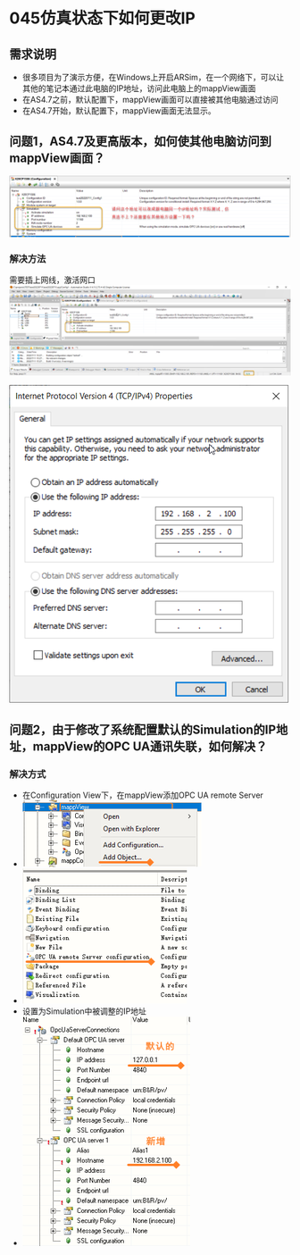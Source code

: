 # 045仿真状态下如何更改IP
## 需求说明
- 很多项目为了演示方便，在Windows上开启ARSim，在一个网络下，可以让其他的笔记本通过此电脑的IP地址，访问此电脑上的mappView画面
- 在AS4.7之前，默认配置下，mappView画面可以直接被其他电脑通过访问
- 在AS4.7开始，默认配置下，mappView画面无法显示。

## 问题1，AS4.7及更高版本，如何使其他电脑访问到mappView画面？

![Img](./FILES/045仿真状态下如何更改IP.md/img-20220721153222.png)

### 解决方法

需要插上网线，激活网口
![Img](./FILES/045仿真状态下如何更改IP.md/img-20220721153247.png)

![Img](./FILES/045仿真状态下如何更改IP.md/img-20220721153243.png)

## 问题2，由于修改了系统配置默认的Simulation的IP地址，mappView的OPC UA通讯失联，如何解决？

### 解决方式
- 在Configuration View下，在mappView添加OPC UA remote Server
- ![Img](./FILES/045仿真状态下如何更改IP.md/img-20220805200053.png)
- ![Img](./FILES/045仿真状态下如何更改IP.md/img-20220805200148.png)
- 设置为Simulation中被调整的IP地址
- ![Img](./FILES/045仿真状态下如何更改IP.md/img-20220805200320.png)


